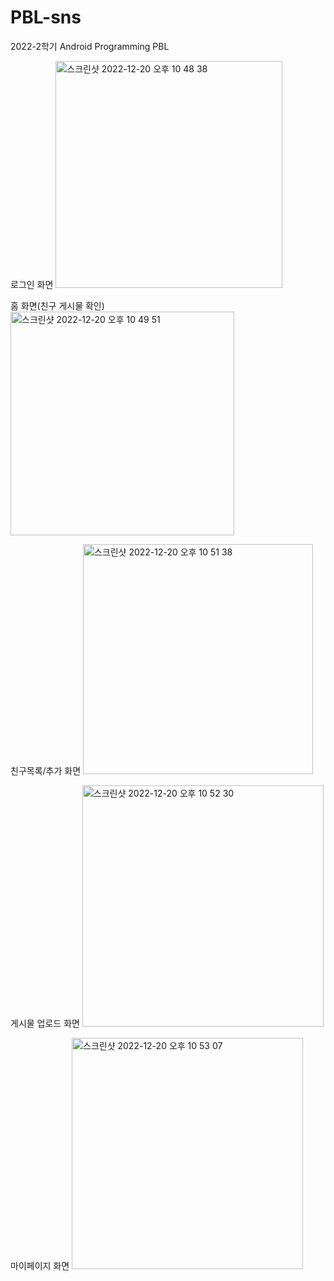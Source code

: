 # PBL-sns
2022-2학기 Android Programming PBL

로그인 화면
<img width="363" alt="스크린샷 2022-12-20 오후 10 48 38" src="https://user-images.githubusercontent.com/88484476/208681996-9a5a576a-9665-4619-8654-6fdb4252c9a9.png">

홈 화면(친구 게시물 확인)
<img width="358" alt="스크린샷 2022-12-20 오후 10 49 51" src="https://user-images.githubusercontent.com/88484476/208682242-2dfc6c24-036d-4e12-97b4-fbec2a4c1050.png">

친구목록/추가 화면
<img width="368" alt="스크린샷 2022-12-20 오후 10 51 38" src="https://user-images.githubusercontent.com/88484476/208682590-09bf86f3-9000-4cd8-b30a-d8752067c957.png">

게시물 업로드 화면
<img width="386" alt="스크린샷 2022-12-20 오후 10 52 30" src="https://user-images.githubusercontent.com/88484476/208682755-dd0bd2ce-fec7-473b-8a77-8904493a0119.png">

마이페이지 화면
<img width="370" alt="스크린샷 2022-12-20 오후 10 53 07" src="https://user-images.githubusercontent.com/88484476/208682896-4d7cae76-a3b3-4188-ba41-76b181a67b1c.png">
